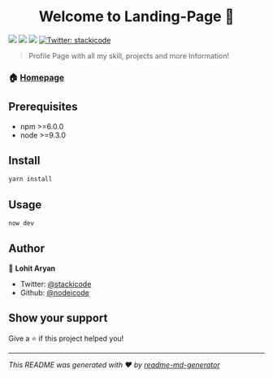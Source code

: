<h1 align="center">Welcome to Landing-Page 👋</h1>
<p>
  <img src="https://img.shields.io/badge/version-1.0.0-blue.svg?cacheSeconds=2592000" />
  <img src="https://img.shields.io/badge/npm-%3E%3D6.0.0-blue.svg" />
  <img src="https://img.shields.io/badge/node-%3E%3D9.3.0-blue.svg" />
  <a href="https://twitter.com/stackicode">
    <img alt="Twitter: stackicode" src="https://img.shields.io/twitter/follow/stackicode.svg?style=social" target="_blank" />
  </a>
</p>

> Profile Page with all my skill, projects and more Information!

### 🏠 [Homepage](localhost:3000)

## Prerequisites

- npm >=6.0.0
- node >=9.3.0

## Install

```sh
yarn install
```

## Usage

```sh
now dev
```

## Author

👤 **Lohit Aryan**

* Twitter: [@stackicode](https://twitter.com/stackicode)
* Github: [@nodeicode](https://github.com/nodeicode)

## Show your support

Give a ⭐️ if this project helped you!

***
_This README was generated with ❤️ by [readme-md-generator](https://github.com/kefranabg/readme-md-generator)_